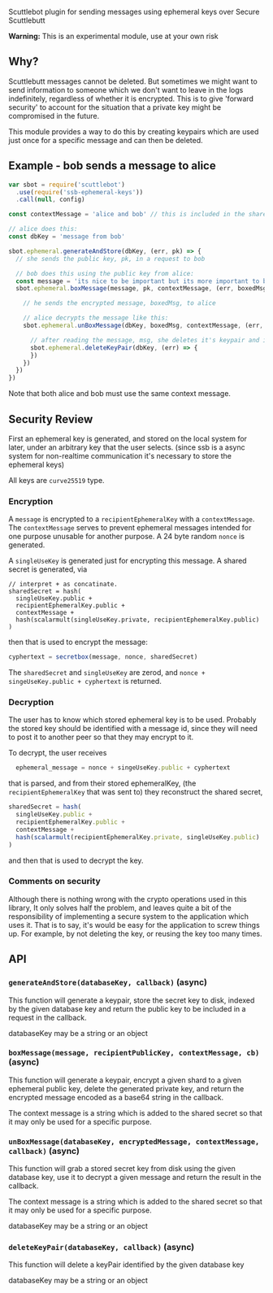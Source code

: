 
Scuttlebot plugin for sending messages using ephemeral keys over Secure Scuttlebutt

**Warning:** This is an experimental module, use at your own risk

## Why? 

Scuttlebutt messages cannot be deleted.  But sometimes we might want to send information to someone which we don't want to leave in the logs indefinitely, regardless of whether it is encrypted.  This is to give 'forward security' to account for the situation that a private key might be compromised in the future.

This module provides a way to do this by creating keypairs which are used just once for a specific message and can then be deleted. 

## Example - bob sends a message to alice

```js
var sbot = require('scuttlebot')
  .use(require('ssb-ephemeral-keys'))  
  .call(null, config)

const contextMessage = 'alice and bob' // this is included in the shared secret

// alice does this:
const dbKey = 'message from bob'

sbot.ephemeral.generateAndStore(dbKey, (err, pk) => {
  // she sends the public key, pk, in a request to bob

  // bob does this using the public key from alice:
  const message = 'its nice to be important but its more important to be nice'
  sbot.ephemeral.boxMessage(message, pk, contextMessage, (err, boxedMsg) => {

    // he sends the encrypted message, boxedMsg, to alice

    // alice decrypts the message like this:
    sbot.ephemeral.unBoxMessage(dbKey, boxedMsg, contextMessage, (err, msg) => {

      // after reading the message, msg, she deletes it's keypair and it is gone forever...    
      sbot.ephemeral.deleteKeyPair(dbKey, (err) => {
      })
    })
  })
})
```

Note that both alice and bob must use the same context message.

## Security Review

First an ephemeral key is generated, and stored on the local system for later, under an arbitrary
key that the user selects. (since ssb is a async system for non-realtime communication it's necessary to store the ephemeral keys)

All keys are `curve25519` type.

### Encryption

A `message` is encrypted to a `recipientEphemeralKey` with a `contextMessage`.
The `contextMessage` serves to prevent ephemeral messages intended for one purpose
unusable for another purpose. A 24 byte random `nonce` is generated.

A `singleUseKey` is generated just for encrypting this message. A shared secret is generated,
via

```
// interpret + as concatinate.
sharedSecret = hash(
  singleUseKey.public +
  recipientEphemeralKey.public +
  contextMessage +
  hash(scalarmult(singleUseKey.private, recipientEphemeralKey.public)
)
```

then that is used to encrypt the message:

``` js
cyphertext = secretbox(message, nonce, sharedSecret)
```

The `sharedSecret` and `singleUseKey` are zerod,
and `nonce + singeUseKey.public + cyphertext` is returned.

### Decryption

The user has to know which stored ephemeral key is to be used.
Probably the stored key should be identified with a message id,
since they will need to post it to another peer so that they may encrypt to it.

To decrypt, the user receives

``` js
  ephemeral_message = nonce + singeUseKey.public + cyphertext
```
that is parsed, and from their stored ephemeralKey, (the `recipientEphemeralKey` that was sent to)
they reconstruct the shared secret,

``` js
sharedSecret = hash(
  singleUseKey.public +
  recipientEphemeralKey.public +
  contextMessage +
  hash(scalarmult(recipientEphemeralKey.private, singleUseKey.public)
)
```
and then that is used to decrypt the key.

### Comments on security

Although there is nothing wrong with the crypto operations used in this library,
It only solves half the problem, and leaves quite a bit of the responsibility of
implementing a secure system to the application which uses it. That is to say,
it's would be easy for the application to screw things up. For example,
by not deleting the key, or reusing the key too many times.

## API

### `generateAndStore(databaseKey, callback)` (async)

This function will generate a keypair, store the secret key
to disk, indexed by the given database key and return
the public key to be included in a request in the callback.

databaseKey may be a string or an object

### `boxMessage(message, recipientPublicKey, contextMessage, cb)` (async)

This function will generate a keypair, encrypt a given shard to
a given ephemeral public key, delete the generated private key, 
and return the encrypted message encoded as a base64 string in the callback.
 
The context message is a string which is added to the shared
secret so that it may only be used for a specific purpose.

### `unBoxMessage(databaseKey, encryptedMessage, contextMessage, callback)` (async)

This function will grab a stored secret key from disk using the
given database key, use it to decrypt a given message and return the
result in the callback.

The context message is a string which is added to the shared
secret so that it may only be used for a specific purpose.

databaseKey may be a string or an object

### `deleteKeyPair(databaseKey, callback)` (async)

This function will delete a keyPair identified by the given database key

databaseKey may be a string or an object

